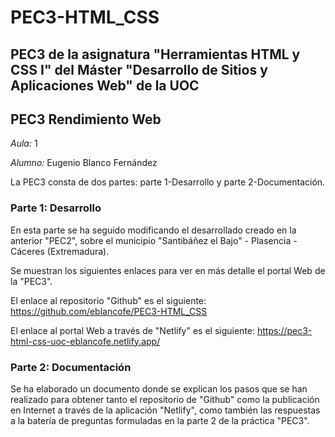 # PEC3-HTML_CSS

## **PEC3** de la asignatura **"Herramientas HTML y CSS I"** del Máster "Desarrollo de Sitios y Aplicaciones Web" de la **UOC**

## **PEC3 Rendimiento Web**

*Aula:* 1

*Alumno:* Eugenio Blanco Fernández

La PEC3 consta de dos partes: parte 1-Desarrollo y  parte 2-Documentación.



### Parte 1: Desarrollo

En esta parte se ha seguido modificando el desarrollado creado en la anterior "PEC2", sobre el municipio "Santibáñez el Bajo" - Plasencia - Cáceres (Extremadura).

Se muestran los siguientes enlaces para ver en más detalle el portal Web de la "PEC3".

El enlace al repositorio "Github" es el siguiente: https://github.com/eblancofe/PEC3-HTML_CSS

El enlace al portal Web a través de "Netlify" es el siguiente: https://pec3-html-css-uoc-eblancofe.netlify.app/



### Parte 2: Documentación

Se ha elaborado un documento donde se explican los pasos que se han realizado para obtener tanto el repositorio de "Github" como la publicación en Internet a través de la aplicación "Netlify", como también las respuestas a la batería de preguntas formuladas en la parte 2 de la práctica "PEC3".